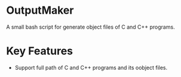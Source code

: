 # OutputMaker
A small bash script for generate object files of C and C++ programs.

# Key Features
- Support full path of C and C++ programs and its oobject files.
